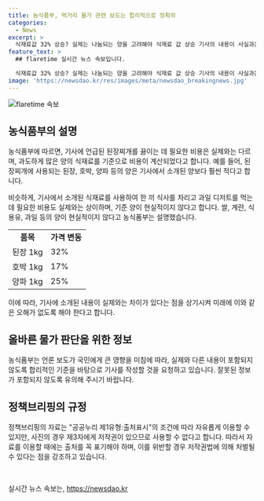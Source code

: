 ```yaml
---
title: 농식품부, 먹거리 물가 관련 보도는 합리적으로 정확히
categories:
  - News
excerpt: >
  식재료값 32% 상승? 실제는 나눔되는 양을 고려해야 식재료 값 상승 기사의 내용이 사실과는 차이가 있다고 농식품부가 설명했습니다. 한끼 식사와 디저트의 비용은 너무 많은 양을 전제로 하여 과장된 수치를 사용했으며, 과일 가격 상승은 지난해의 특별한 상황에 따른 것이라고 설명했습니다. 함부로 발표된 정보가 국민에게 큰 영향을 미칠 수 있으니, 정확한 기준에 따라 기사를 작성할 것을 당부했습니다. (150자)
feature_text: >
  ## flaretime 실시간 뉴스 속보입니다.

  식재료값 32% 상승? 실제는 나눔되는 양을 고려해야 식재료 값 상승 기사의 내용이 사실과는 차이가 있다고 농식품부가 설명했습니다. 한끼 식사와 디저트의 비용은 너무 많은 양을 전제로 하여 과장된 수치를 사용했으며, 과일 가격 상승은 지난해의 특별한 상황에 따른 것이라고 설명했습니다. 함부로 발표된 정보가 국민에게 큰 영향을 미칠 수 있으니, 정확한 기준에 따라 기사를 작성할 것을 당부했습니다. (150자)
image: 'https://newsdao.kr/res/images/meta/newsdao_breakingnews.jpg'
---
```


<p><img src="https://newsdao.kr/res/images/meta/newsdao_breakingnews.jpg" alt="flaretime 속보" /></p>

<h2 data-ke-size="size26">농식품부의 설명</h2>

<p data-ke-size="size16">농식품부에 따르면, 기사에 언급된 된장찌개를 끓이는 데 필요한 비용은 실제와는 다르며, 과도하게 많은 양의 식재료를 기준으로 비용이 계산되었다고 합니다. 예를 들어, 된장찌개에 사용되는 된장, 호박, 양파 등의 양은 기사에서 소개된 양보다 훨씬 적다고 합니다.</p>

<p data-ke-size="size16">비슷하게, 기사에서 소개된 식재료를 사용하여 한 끼 식사를 차리고 과일 디저트를 먹는 데 필요한 비용도 실제와는 상이하며, 기준 양이 현실적이지 않다고 합니다. 쌀, 계란, 식용유, 과일 등의 양이 현실적이지 않다고 농식품부는 설명했습니다.</p>

<table>
    <tr>
        <td style="text-align: center; height: 17px;"><b>품목</b></td>
        <td style="text-align: center; height: 17px;"><b>가격 변동</b></td>
    </tr>
    <tr>
        <td style="height: 17px;">된장 1kg</td>
        <td style="height: 17px;">32%</td>
    </tr>
    <tr>
        <td style="height: 17px;">호박 1kg</td>
        <td style="height: 17px;">17%</td>
    </tr>
    <tr>
        <td style="height: 17px;">양파 1kg</td>
        <td style="height: 17px;">25%</td>
    </tr>
</table>

<p data-ke-size="size16">이에 따라, 기사에 소개된 내용이 실제와는 차이가 있다는 점을 상기시켜 미래에 이와 같은 오해가 없도록 해야 한다고 합니다.</p>

<h2 data-ke-size="size26">올바른 물가 판단을 위한 정보</h2>

<p data-ke-size="size16">농식품부는 언론 보도가 국민에게 큰 영향을 미침에 따라, 실제와 다른 내용이 포함되지 않도록 합리적인 기준을 바탕으로 기사를 작성할 것을 요청하고 있습니다. 잘못된 정보가 포함되지 않도록 유의해 주시기 바랍니다.</p>

<h2 data-ke-size="size26">정책브리핑의 규정</h2>

<p data-ke-size="size16">정책브리핑의 자료는 "공공누리 제1유형:출처표시"의 조건에 따라 자유롭게 이용할 수 있지만, 사진의 경우 제3자에게 저작권이 있으므로 사용할 수 없다고 합니다. 따라서 자료를 이용할 때에는 출처를 꼭 표기해야 하며, 이를 위반할 경우 저작권법에 의해 처벌될 수 있다는 점을 강조하고 있습니다.</p>

<p data-ke-size="size16">&nbsp;</p>
실시간 뉴스 속보는, <a href="https://newsdao.kr" rel="dofollow">https://newsdao.kr</a>



